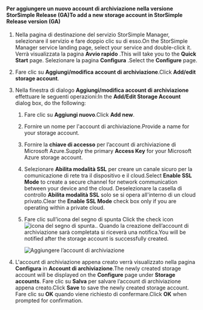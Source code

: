 <!--author=SharS last changed: 9/17/15-->

#### <a name="to-add-a-new-storage-account-in-storsimple-release-version-ga"></a><span data-ttu-id="6d9c0-101">Per aggiungere un nuovo account di archiviazione nella versione StorSimple Release (GA)</span><span class="sxs-lookup"><span data-stu-id="6d9c0-101">To add a new storage account in StorSimple Release version (GA)</span></span>
1. <span data-ttu-id="6d9c0-102">Nella pagina di destinazione del servizio StorSimple Manager, selezionare il servizio e fare doppio clic su di esso.</span><span class="sxs-lookup"><span data-stu-id="6d9c0-102">On the StorSimple Manager service landing page, select your service and double-click it.</span></span> <span data-ttu-id="6d9c0-103">Verrà visualizzata la pagina **Avvio rapido** .</span><span class="sxs-lookup"><span data-stu-id="6d9c0-103">This will take you to the **Quick Start** page.</span></span> <span data-ttu-id="6d9c0-104">Selezionare la pagina **Configura** .</span><span class="sxs-lookup"><span data-stu-id="6d9c0-104">Select the **Configure** page.</span></span>
2. <span data-ttu-id="6d9c0-105">Fare clic su **Aggiungi/modifica account di archiviazione**.</span><span class="sxs-lookup"><span data-stu-id="6d9c0-105">Click **Add/edit storage account**.</span></span>
3. <span data-ttu-id="6d9c0-106">Nella finestra di dialogo **Aggiungi/modifica account di archiviazione** effettuare le seguenti operazioni:</span><span class="sxs-lookup"><span data-stu-id="6d9c0-106">In the **Add/Edit Storage Account** dialog box, do the following:</span></span>
   
   1. <span data-ttu-id="6d9c0-107">Fare clic su **Aggiungi nuovo**.</span><span class="sxs-lookup"><span data-stu-id="6d9c0-107">Click **Add new**.</span></span>
   2. <span data-ttu-id="6d9c0-108">Fornire un nome per l'account di archiviazione.</span><span class="sxs-lookup"><span data-stu-id="6d9c0-108">Provide a name for your storage account.</span></span>
   3. <span data-ttu-id="6d9c0-109">Fornire la **chiave di accesso** per l’account di archiviazione di Microsoft Azure.</span><span class="sxs-lookup"><span data-stu-id="6d9c0-109">Supply the primary **Access Key** for your Microsoft Azure storage account.</span></span>
   4. <span data-ttu-id="6d9c0-110">Selezionare **Abilita modalità SSL** per creare un canale sicuro per la comunicazione di rete tra il dispositivo e il cloud.</span><span class="sxs-lookup"><span data-stu-id="6d9c0-110">Select **Enable SSL Mode** to create a secure channel for network communication between your device and the cloud.</span></span> <span data-ttu-id="6d9c0-111">Deselezionare la casella di controllo **Abilita modalità SSL** solo se si opera all'interno di un cloud privato.</span><span class="sxs-lookup"><span data-stu-id="6d9c0-111">Clear the **Enable SSL Mode** check box only if you are operating within a private cloud.</span></span>
   5. <span data-ttu-id="6d9c0-112">Fare clic sull’icona del segno di spunta </span><span class="sxs-lookup"><span data-stu-id="6d9c0-112">Click the check icon</span></span> ![icona del segno di spunta](./media/storsimple-configure-new-storage-account/HCS_CheckIcon-include.png)<span data-ttu-id="6d9c0-114">.</span><span class="sxs-lookup"><span data-stu-id="6d9c0-114">.</span></span> <span data-ttu-id="6d9c0-115">Quando la creazione dell’account di archiviazione sarà completata si riceverà una notifica.</span><span class="sxs-lookup"><span data-stu-id="6d9c0-115">You will be notified after the storage account is successfully created.</span></span>
      
      ![Aggiungere l’account di archiviazione](./media/storsimple-configure-new-storage-account/HCS_AddStorageAccount-include.png)
4. <span data-ttu-id="6d9c0-117">L'account di archiviazione appena creato verrà visualizzato nella pagina **Configura** in **Account di archiviazione**.</span><span class="sxs-lookup"><span data-stu-id="6d9c0-117">The newly created storage account will be displayed on the **Configure** page under **Storage accounts**.</span></span> <span data-ttu-id="6d9c0-118">Fare clic su **Salva** per salvare l’account di archiviazione appena creato.</span><span class="sxs-lookup"><span data-stu-id="6d9c0-118">Click **Save** to save the newly created storage account.</span></span> <span data-ttu-id="6d9c0-119">Fare clic su **OK** quando viene richiesto di confermare.</span><span class="sxs-lookup"><span data-stu-id="6d9c0-119">Click **OK** when prompted for confirmation.</span></span>

